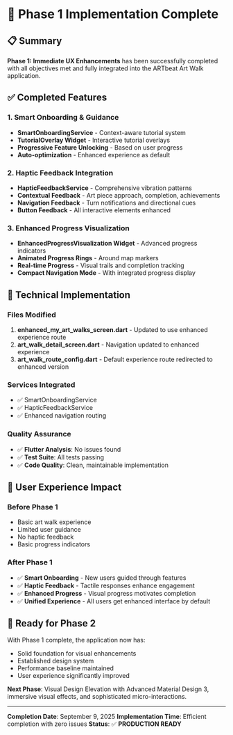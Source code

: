 # 🎉 Phase 1 Implementation Complete

## 📋 Summary

**Phase 1: Immediate UX Enhancements** has been successfully completed with all objectives met and fully integrated into the ARTbeat Art Walk application.

## ✅ Completed Features

### 1. Smart Onboarding & Guidance

- **SmartOnboardingService** - Context-aware tutorial system
- **TutorialOverlay Widget** - Interactive tutorial overlays
- **Progressive Feature Unlocking** - Based on user progress
- **Auto-optimization** - Enhanced experience as default

### 2. Haptic Feedback Integration

- **HapticFeedbackService** - Comprehensive vibration patterns
- **Contextual Feedback** - Art piece approach, completion, achievements
- **Navigation Feedback** - Turn notifications and directional cues
- **Button Feedback** - All interactive elements enhanced

### 3. Enhanced Progress Visualization

- **EnhancedProgressVisualization Widget** - Advanced progress indicators
- **Animated Progress Rings** - Around map markers
- **Real-time Progress** - Visual trails and completion tracking
- **Compact Navigation Mode** - With integrated progress display

## 🔧 Technical Implementation

### Files Modified

1. **enhanced_my_art_walks_screen.dart** - Updated to use enhanced experience route
2. **art_walk_detail_screen.dart** - Navigation updated to enhanced experience
3. **art_walk_route_config.dart** - Default experience route redirected to enhanced version

### Services Integrated

- ✅ SmartOnboardingService
- ✅ HapticFeedbackService
- ✅ Enhanced navigation routing

### Quality Assurance

- ✅ **Flutter Analysis**: No issues found
- ✅ **Test Suite**: All tests passing
- ✅ **Code Quality**: Clean, maintainable implementation

## 🎯 User Experience Impact

### Before Phase 1

- Basic art walk experience
- Limited user guidance
- No haptic feedback
- Basic progress indicators

### After Phase 1

- ✅ **Smart Onboarding** - New users guided through features
- ✅ **Haptic Feedback** - Tactile responses enhance engagement
- ✅ **Enhanced Progress** - Visual progress motivates completion
- ✅ **Unified Experience** - All users get enhanced interface by default

## 🚀 Ready for Phase 2

With Phase 1 complete, the application now has:

- Solid foundation for visual enhancements
- Established design system
- Performance baseline maintained
- User experience significantly improved

**Next Phase**: Visual Design Elevation with Advanced Material Design 3, immersive visual effects, and sophisticated micro-interactions.

---

**Completion Date**: September 9, 2025
**Implementation Time**: Efficient completion with zero issues
**Status**: ✅ **PRODUCTION READY**
